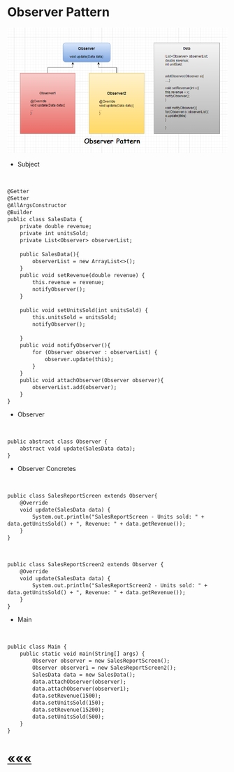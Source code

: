 # Observer Pattern

![img_1.png](img_1.png)

* Subject
<br>


    @Getter
    @Setter
    @AllArgsConstructor
    @Builder
    public class SalesData {
        private double revenue;
        private int unitsSold;
        private List<Observer> observerList;

        public SalesData(){
            observerList = new ArrayList<>();
        }
        public void setRevenue(double revenue) {
            this.revenue = revenue;
            notifyObserver();
        }
    
        public void setUnitsSold(int unitsSold) {
            this.unitsSold = unitsSold;
            notifyObserver();
    
        }
        public void notifyObserver(){
            for (Observer observer : observerList) {
                observer.update(this);
            }
        }
        public void attachObserver(Observer observer){
            observerList.add(observer);
        }
    }


* Observer
<br>


    public abstract class Observer {
        abstract void update(SalesData data);
    }

* Observer Concretes
<br>


    public class SalesReportScreen extends Observer{
        @Override
        void update(SalesData data) {
            System.out.println("SalesReportScreen - Units sold: " + data.getUnitsSold() + ", Revenue: " + data.getRevenue());
        }
    }

<br>

    public class SalesReportScreen2 extends Observer {
        @Override
        void update(SalesData data) {
            System.out.println("SalesReportScreen2 - Units sold: " + data.getUnitsSold() + ", Revenue: " + data.getRevenue());
        }
    }


* Main
<br>

    
    public class Main {
        public static void main(String[] args) {
            Observer observer = new SalesReportScreen();
            Observer observer1 = new SalesReportScreen2();
            SalesData data = new SalesData();
            data.attachObserver(observer);
            data.attachObserver(observer1);
            data.setRevenue(1500);
            data.setUnitsSold(150);
            data.setRevenue(15200);
            data.setUnitsSold(500);
        }
    }
# [«««](https://github.com/MedetHasanUgurlu/Design-Patterns)
